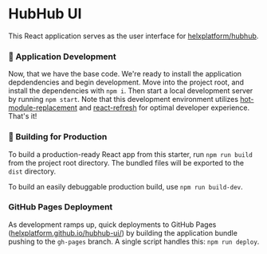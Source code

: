 # HubHub UI

This React application serves as the user interface for [helxplatform/hubhub](https://github.com/helxplatform/hubhub).

### 🚧 Application Development

Now, that we have the base code. We're ready to install the application depdendencies and begin development. Move into the project root, and install the dependencies with `npm i`. Then start a local development server by running `npm start`. Note that this development environment utilizes [hot-module-replacement](https://webpack.js.org/guides/hot-module-replacement/) and [react-refresh](https://github.com/pmmmwh/react-refresh-webpack-plugin) for optimal developer experience. That's it!

### 🎁 Building for Production

To build a production-ready React app from this starter, run `npm run build` from the project root directory. The bundled files will be exported to the `dist` directory.

To build an easily debuggable production build, use `npm run build-dev`.

### GitHub Pages Deployment

As development ramps up, quick deployments to GitHub Pages ([helxplatform.github.io/hubhub-ui/](https://helxplatform.github.io/hubhub-ui/)) by building the application bundle pushing to the `gh-pages` branch. A single script handles this: `npm run deploy`.
